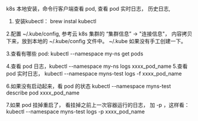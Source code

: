 k8s 本地安装，命令行客户端查看 pod, 查看 pod 实时日志， 历史日志, 
1. 安装kubectl： brew instal kubectl

2.配置 ~/.kube/config, 参考云 k8s 集群的 “集群信息” -> "连接信息"， 内容拷贝下来，放到本地的  ~/.kube/config 文件中。 ~/.kube 如果没有手工创建一下。

3.查看有哪些 pod: kubectl --namespace my-ns get pods

4.查看 pod 日志，kubectl --namespace my-ns logs xxxx_pod_name
5.查看 pod 实时日志， kubectl --namespace myns-test logs -f xxxx_pod_name

6.如果没有启动起来，看 pod 的状态   kubectl --namespace myns-test describe pod xxxx_pod_name

7.如果 pod 挂掉重启了， 看挂掉之前上一次容器运行的日志， 加 -p ，这样看： kubectl --namespace myns-test logs -p xxxx_pod_name


